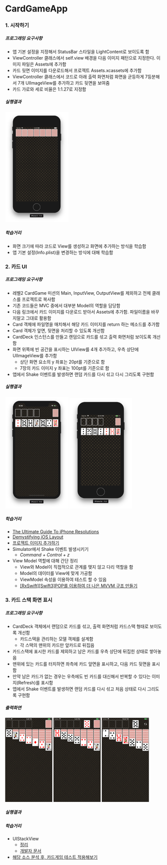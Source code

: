 # CardGameApp

### 1. 시작하기 

##### 프로그래밍 요구사항
* 앱 기본 설정을 지정해서 StatusBar 스타일을 LightContent로 보이도록 함
* ViewController 클래스에서 self.view 배경을 다음 이미지 패턴으로 지정한다. 이미지 파일은 Assets에 추가함
* 카드 뒷면 이미지를 다운로드해서 프로젝트 Assets.xcassets에 추가함
* ViewController 클래스에서 코드로 아래 출력 화면처럼 화면을 균등하게 7등분해서 7개 UIImageView를 추가하고 카드 뒷면을 보여줌
* 카드 가로와 세로 비율은 1:1.27로 지정함

##### 실행결과 

<img src="./images/cardgame-app-result-1.png" width="40%"></img>

##### 학습거리
* 화면 크기에 따라 코드로 View를 생성하고 화면에 추가하는 방식을 학습함
* 앱 기본 설정(Info.plist)을 변경하는 방식에 대해 학습함

### 2. 카드 UI

##### 프로그래밍 요구사항
* 레벨2 CardGame 미션의 Main, InputView, OutputView를 제외하고 전체 클래스를 프로젝트로 복사함
* 기존 코드들은 MVC 중에서 대부분 Model의 역할을 담당함
* 다음 링크에서 카드 이미지를 다운로드 받아서 Assets에 추가함. 파일이름을 바꾸지말고 그대로 활용함
* Card 객체에 파일명을 매치해서 해당 카드 이미지를 return 하는 메소드를 추가함
* Card 객체가 앞면, 뒷면을 처리할 수 있도록 개선함
* CardDeck 인스턴스를 만들고 랜덤으로 카드를 섞고 출력 화면처럼 보이도록 개선함
* 화면 위쪽에 빈 공간을 표시하는 UIView를 4개 추가하고, 우측 상단에 UIImageView를 추가함
    * 상단 화면 요소의 y 좌표는 20pt를 기준으로 함
    * 7장의 카드 이미지 y 좌표는 100pt를 기준으로 함
* 앱에서 Shake 이벤트를 발생하면 랜덤 카드를 다시 섞고 다시 그리도록 구현함

##### 실행결과

<img src="./images/cardgame-app-result-2-1.png" width="40%"></img>
<img src="./images/cardgame-app-result-2-2.png" width="40%"></img>

##### 학습거리
* [The Ultimate Guide To iPhone Resolutions](https://www.paintcodeapp.com/news/ultimate-guide-to-iphone-resolutions)
* [Demystifying iOS Layout](http://tech.gc.com/demystifying-ios-layout/)
* [프로젝트 이미지 추가하기](https://wiki.yuaming.com/ios/adding-images-in-project.html) 
* Simulator에서 Shake 이벤트 발생시키기
    * _Command + Control + z_ 
* View Model 역할에 대해 간단 정리
    * View와 Model이 직접적으로 관계를 맺지 않고 다리 역할을 함
    * Model의 데이터를 View에 맞게 가공함
    * ViewModel 속성을 이용하여 테스트 할 수 있음 
    * [[RxSwift][Swift3]POP를 이용하여 더 나은 MVVM 구조 만들기](http://minsone.github.io/programming/better-mvvm-architecture-from-kickstarter-oss)

### 3. 카드 스택 화면 표시

##### 프로그래밍 요구사항
* CardDeck 객체에서 랜덤으로 카드를 섞고, 출력 화면처럼 카드스택 형태로 보이도록 개선함
    * 카드스택을 관리하는 모델 객체를 설계함
    * 각 스택의 맨위의 카드만 앞카드로 뒤집음
* 카드스택에 표시한 카드를 제외하고 남은 카드를 우측 상단에 뒤집힌 상태로 쌓아놓음
* 맨위에 있는 카드를 터치하면 좌측에 카드 앞면을 표시하고, 다음 카드 뒷면을 표시함
* 만약 남은 카드가 없는 경우는 우측에도 빈 카드를 대신해서 반복할 수 있다는 이미지(Refresh)를 표시함
* 앱에서 Shake 이벤트를 발생하면 랜덤 카드를 다시 섞고 처음 상태로 다시 그리도록 구현함

##### 출력화면

<img src="./images/cardgame-stack-step1.png" width="30%"></img>
<img src="./images/cardgame-stack-step2.png" width="30%"></img>
<img src="./images/cardgame-stack-step3.png" width="30%"></img>

##### 실행결과

##### 학습거리 
* UIStackView
    * [정리](https://wiki.yuaming.com/ios/auto-layout.html)
    * [개발자 문서](https://developer.apple.com/documentation/uikit/uistackview)
* [해당 소스 분석 후, 카드게임 테스트 적용해보기](https://github.com/asmtechnology/Lesson12.iOSTesting.2017.Apress)
